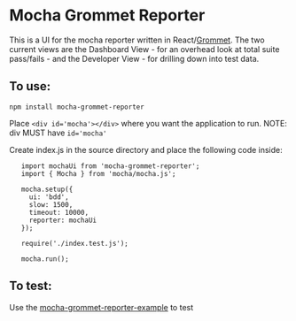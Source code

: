 # Mocha Grommet Reporter

This is a UI for the mocha reporter written in React/[Grommet](https://grommet.github.io/). The two current views are the Dashboard View - for an overhead look at total suite pass/fails - and the Developer View - for drilling down into test data.

## To use:

`npm install mocha-grommet-reporter`

Place `<div id='mocha'></div>` where you want the application to run. NOTE: div MUST have `id='mocha'`

Create index.js in the source directory and place the following code inside:

```
   import mochaUi from 'mocha-grommet-reporter';
   import { Mocha } from 'mocha/mocha.js';
   
   mocha.setup({
     ui: 'bdd',
     slow: 1500,
     timeout: 10000,
     reporter: mochaUi
   });
   
   require('./index.test.js');
   
   mocha.run();
```
 
## To test:

Use the [mocha-grommet-reporter-example](https://github.com/michaelplazek/mocha-grommet-reporter-example.git) to test 
   
   
